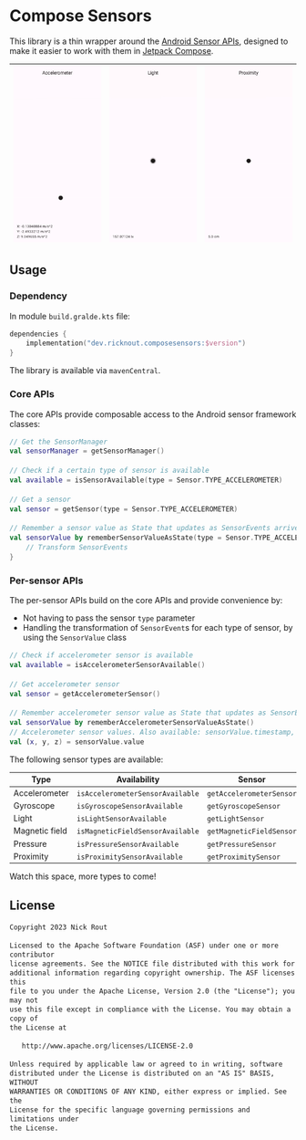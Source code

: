 # Compose Sensors

This library is a thin wrapper around the [Android Sensor APIs](https://developer.android.com/guide/topics/sensors/sensors_overview),
designed to make it easier to work with them in [Jetpack Compose](https://developer.android.com/jetpack/compose).

| ![Accelerometer](art/accelerometer.gif) | ![Light](art/light.gif) | ![Proximity](art/proximity.gif) |
|-----------------------------------------|-------------------------|---------------------------------|

## Usage

### Dependency

In module `build.gralde.kts` file:

```kotlin
dependencies {
    implementation("dev.ricknout.composesensors:$version")
}
```

The library is available via `mavenCentral`.

### Core APIs

The core APIs provide composable access to the Android sensor framework classes:

```kotlin
// Get the SensorManager
val sensorManager = getSensorManager()

// Check if a certain type of sensor is available
val available = isSensorAvailable(type = Sensor.TYPE_ACCELEROMETER)

// Get a sensor
val sensor = getSensor(type = Sensor.TYPE_ACCELEROMETER)

// Remember a sensor value as State that updates as SensorEvents arrive
val sensorValue by rememberSensorValueAsState(type = Sensor.TYPE_ACCELEROMETER) { event ->
    // Transform SensorEvents
}
```

### Per-sensor APIs

The per-sensor APIs build on the core APIs and provide convenience by:
* Not having to pass the sensor `type` parameter
* Handling the transformation of `SensorEvent`s for each type of sensor, by using the `SensorValue` class

```kotlin
// Check if accelerometer sensor is available
val available = isAccelerometerSensorAvailable()

// Get accelerometer sensor
val sensor = getAccelerometerSensor()

// Remember accelerometer sensor value as State that updates as SensorEvents arrive
val sensorValue by rememberAccelerometerSensorValueAsState()
// Accelerometer sensor values. Also available: sensorValue.timestamp, sensorValue.accuracy
val (x, y, z) = sensorValue.value
```

The following sensor types are available:

| Type           | Availability                     | Sensor                   | Sensor value                              |
|----------------|----------------------------------|--------------------------|-------------------------------------------|
| Accelerometer  | `isAccelerometerSensorAvailable` | `getAccelerometerSensor` | `rememberAccelerometerSensorValueAsState` |
| Gyroscope      | `isGyroscopeSensorAvailable`     | `getGyroscopeSensor`     | `rememberGyroscopeSensorValueAsState`     |
| Light          | `isLightSensorAvailable`         | `getLightSensor`         | `rememberLightSensorValueAsState`         |
| Magnetic field | `isMagneticFieldSensorAvailable` | `getMagneticFieldSensor` | `rememberMagneticFieldSensorValueAsState` |
| Pressure       | `isPressureSensorAvailable`      | `getPressureSensor`      | `rememberPressureSensorValueAsState`      |
| Proximity      | `isProximitySensorAvailable`     | `getProximitySensor`     | `rememberProximitySensorValueAsState`     |

Watch this space, more types to come!

## License

```
Copyright 2023 Nick Rout

Licensed to the Apache Software Foundation (ASF) under one or more contributor
license agreements. See the NOTICE file distributed with this work for
additional information regarding copyright ownership. The ASF licenses this
file to you under the Apache License, Version 2.0 (the "License"); you may not
use this file except in compliance with the License. You may obtain a copy of
the License at

   http://www.apache.org/licenses/LICENSE-2.0

Unless required by applicable law or agreed to in writing, software
distributed under the License is distributed on an "AS IS" BASIS, WITHOUT
WARRANTIES OR CONDITIONS OF ANY KIND, either express or implied. See the
License for the specific language governing permissions and limitations under
the License.
```
